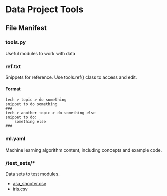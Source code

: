 # Data Project Tools

## File Manifest

### tools.py
Useful modules to work with data

### ref.txt
Snippets for reference. Use tools.ref() class to access and edit.

#### Format
```
tech > topic > do something
snippet to do something
###
tech > another topic > do something else
snippet to do:
    something else
###
```

### ml.yaml
Machine learning algorithm content, including concepts and example code.

### /test_sets/*
Data sets to test modules.
- [asa_shooter.csv](https://www.americansocceranalysis.com/asa-xgoals)
- iris.csv
